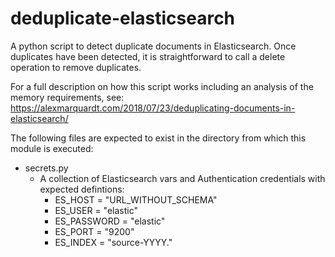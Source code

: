 # deduplicate-elasticsearch
A python script to detect duplicate documents in Elasticsearch. Once duplicates have been detected, it is straightforward to call a delete operation to remove duplicates.

For a full description on how this script works including an analysis of the memory requirements, see: https://alexmarquardt.com/2018/07/23/deduplicating-documents-in-elasticsearch/

The following files are expected to exist in the directory from which this module is executed:

* secrets.py  
    - A collection of Elasticsearch vars and Authentication credentials with expected defintions:
        - ES_HOST = "URL_WITHOUT_SCHEMA"
        - ES_USER = "elastic"
        - ES_PASSWORD = "elastic"
        - ES_PORT = "9200"
        - ES_INDEX = "source-YYYY."
